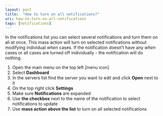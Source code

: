 ```yaml
---
layout: post
title:  "How to turn on all notifications?"
uri: how-to-turn-on-all-notifications
tags: [notifications]
---
```


<p>
    In the notifications list you can select several notifications and turn them on all at once. This mass action will
    turn on selected notifications without modifying individual <em>when</em> cases. If the notification doesn’t have
    any <em>when</em> cases or all cases are turned off individually - the notification will do nothing.
</p>

<!--more-->

<ol>
    <li>Open the main menu on the top left [menu icon]</li>
    <li>Select <strong>Dashboard</strong></li>
    <li>In the servers list find the server you want to edit and click <strong>Open</strong> next to it</li>
    <li>On the top right click <strong>Settings</strong></li>
    <li>Make sure <strong>Notifications</strong> are expanded</li>
    <li>Use <strong>the checkbox</strong> next to the name of the notification to select notifications to update</li>
    <li>Use <strong>mass action above the list</strong> to turn on all selected notifications</li>
</ol>
